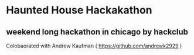# Haunted House Hackakathon

## weekend long hackathon in chicago by hackclub

Colobaorated with Andrew Kaufman ( https://github.com/andrewk2929 )
